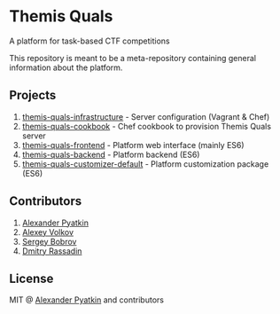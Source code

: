 # Themis Quals
A platform for task-based CTF competitions

This repository is meant to be a meta-repository containing general information about the platform.

## Projects
1. [themis-quals-infrastructure](https://github.com/aspyatkin/themis-quals-infrastructure) - Server configuration (Vagrant & Chef)
2. [themis-quals-cookbook](https://github.com/aspyatkin/themis-quals-cookbook) - Chef cookbook to provision Themis Quals server
3. [themis-quals-frontend](https://github.com/aspyatkin/themis-quals-frontend) - Platform web interface (mainly ES6)
4. [themis-quals-backend](https://github.com/aspyatkin/themis-quals-backend) - Platform backend (ES6)
5. [themis-quals-customizer-default](https://github.com/aspyatkin/themis-quals-customizer-default) - Platform customization package (ES6)

## Contributors
1. [Alexander Pyatkin](https://github.com/aspyatkin)
2. [Alexey Volkov](https://github.com/volalex)
3. [Sergey Bobrov](https://github.com/blackfan)
4. [Dmitry Rassadin](https://github.com/flippaa)

## License
MIT @ [Alexander Pyatkin](https://github.com/aspyatkin) and contributors
